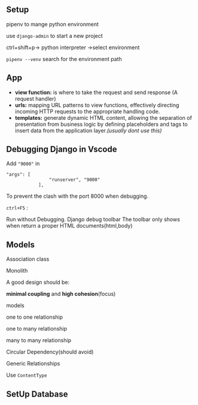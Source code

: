 ```

```

## Setup

pipenv to mange python environment

use `django-admin` to start a new project

ctrl+shift+p-> python interpreter ->select environment

`pipenv --venv` search for the environment path

## App

* **view function:** is where to take the request and send response (A request handler)
* **urls:** mapping URL patterns to view functions, effectively directing incoming HTTP requests to the appropriate handling code.
* **templates:** generate dynamic HTML content, allowing the separation of presentation from business logic by defining placeholders and tags to insert data from the application layer.*(usually dont use this)*

## **Debugging Django in Vscode**

Add `"9000"` in

```
"args": [
                "runserver", "9000"
            ],
```

To prevent the clash with the port 8000 when debugging.

`ctrl+F5` :

Run without Debugging.
Django debug toolbar
The toolbar only shows when return a proper HTML documents(html,body)

## Models

Association class

Monolith

A good design should be:

**minimal coupling** and **high cohesion**(focus)

models

one to one relationship

one to many relationship

many to many relationship

Circular Dependency(should avoid)

Generic Relationships

Use `ContentType`

## SetUp Database
